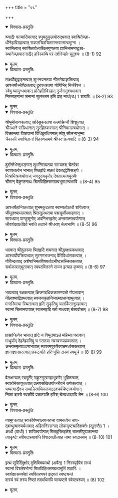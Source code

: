 +++
title = "०८"

+++
<details open><summary>विश्वास-प्रस्तुतिः</summary>

श्र्याद्यैः पत्न्यादिमत्त्वाद् रघुयदुकुलयोरुद्भवात् स्वाश्रितेच्छा-  
धीनेहाविग्रहत्वात् सकलचिदचितामन्तरात्मत्वभूम्ना ।  
स्वामित्वात् स्वाश्रितावेध्यखिलगुणतया ज्ञानिनामप्यदुःख-  
स्थानेच्छापादनाद्यैर् हरिरकथि परं दर्शनेच्छोः सुदृश्यः ॥ (8-1) 92
</details>

<details><summary>मूलम्</summary>

श्र्याद्यैः पत्न्यादिमत्त्वाद् रघुयदुकुलयोरुद्भवात् स्वाश्रितेच्छा-  
धीनेहाविग्रहत्वात् सकलचिदचितामन्तरात्मत्वभूम्ना ।  
स्वामित्वात् स्वाश्रितावेध्यखिलगुणतया ज्ञानिनामप्यदुःख-  
स्थानेच्छापादनाद्यैर् हरिरकथि परं दर्शनेच्छोः सुदृश्यः ॥ (8-1) 92
</details>

<details open><summary>विश्वास-प्रस्तुतिः</summary>

तार्क्ष्योद्यद्वाहनत्वात् शुभनयनतया नीलमेघाकृतित्वाद्  
आश्चर्योच्चेष्टितत्वाद् दुरवधरतया योगिभिर् निर्जरैश्च ।  
स्वेषु व्यामुग्धभावात् प्रतिहतिविरहाद् दुर्जनादृश्यभावान्  
निस्सङ्गानां जनानां सुलभतम इति प्राह नाथं(थः) 1 शठारिः ॥ (8-2) 93
</details>

<details><summary>मूलम्</summary>

तार्क्ष्योद्यद्वाहनत्वात् शुभनयनतया नीलमेघाकृतित्वाद्  
आश्चर्योच्चेष्टितत्वाद् दुरवधरतया योगिभिर् निर्जरैश्च ।  
स्वेषु व्यामुग्धभावात् प्रतिहतिविरहाद् दुर्जनादृश्यभावान्  
निस्सङ्गानां जनानां सुलभतम इति प्राह नाथं(थः) 1 शठारिः ॥ (8-2) 93
</details>

<details open><summary>विश्वास-प्रस्तुतिः</summary>

श्रीभूमीनायकत्वाद् अरिसुकरतया कल्पसिन्धौ शिशुत्वात्  
श्रीस्थाने सन्निधानात् सुरहितकरणात् श्रीनिवासत्वयोगात् ।  
विक्रान्त्या विष्टपानां विधिदुरधिगमात् स्वेषु सौलभ्यभूम्ना  
चैकाकी स्वाश्रितानां विहरणसमये श्रीधरः प्रत्यपादि ॥ (8-3) 94
</details>

<details><summary>मूलम्</summary>

श्रीभूमीनायकत्वाद् अरिसुकरतया कल्पसिन्धौ शिशुत्वात्  
श्रीस्थाने सन्निधानात् सुरहितकरणात् श्रीनिवासत्वयोगात् ।  
विक्रान्त्या विष्टपानां विधिदुरधिगमात् स्वेषु सौलभ्यभूम्ना  
चैकाकी स्वाश्रितानां विहरणसमये श्रीधरः प्रत्यपादि ॥ (8-3) 94
</details>

<details open><summary>विश्वास-प्रस्तुतिः</summary>

दुर्दान्तेभेन्द्रभङ्गात् शुभनिलयतया साम्यतश् चेतरेषां  
स्वायत्तत्वेन भानात् श्रितहृदि सततं देवतद्द्वेषिसङ्घे ।  
मित्रामित्रत्वयोगाज् जगदुदयकृतेर् देवतात्मत्वमुख्यैः  
श्रीमान् वैकुण्ठनाथः श्रितविहितसमग्रत्वभूमाऽन्वभाषि ॥ (8-4) 95
</details>

<details><summary>मूलम्</summary>

दुर्दान्तेभेन्द्रभङ्गात् शुभनिलयतया साम्यतश् चेतरेषां  
स्वायत्तत्वेन भानात् श्रितहृदि सततं देवतद्द्वेषिसङ्घे ।  
मित्रामित्रत्वयोगाज् जगदुदयकृतेर् देवतात्मत्वमुख्यैः  
श्रीमान् वैकुण्ठनाथः श्रितविहितसमग्रत्वभूमाऽन्वभाषि ॥ (8-4) 95
</details>

<details open><summary>विश्वास-प्रस्तुतिः</summary>

आश्चर्येहान्वितत्वात् शुभमकुटतया स्वाम्यतोऽब्धौ शयित्वाज्  
जीमूतश्यामलत्वात् श्रितसुलभतया पद्मसूर्योपमाङ्गात् ।  
सारथ्यात् पाण्डुसूनोर् अवनिभरहृतेर् अन्तरात्मत्वयोगाज्  
जीवापेक्षाप्रतीक्षो भवति तदवने श्रीधरश् चेत्यभाणि ॥ (8-5) 96
</details>

<details><summary>मूलम्</summary>

आश्चर्येहान्वितत्वात् शुभमकुटतया स्वाम्यतोऽब्धौ शयित्वाज्  
जीमूतश्यामलत्वात् श्रितसुलभतया पद्मसूर्योपमाङ्गात् ।  
सारथ्यात् पाण्डुसूनोर् अवनिभरहृतेर् अन्तरात्मत्वयोगाज्  
जीवापेक्षाप्रतीक्षो भवति तदवने श्रीधरश् चेत्यभाणि ॥ (8-5) 96
</details>

<details open><summary>विश्वास-प्रस्तुतिः</summary>

भात्वात् श्रीतुलस्या श्रितहृदि शयनात् श्रीद्धवक्षस्कभावाद्  
आश्चर्योपक्रियत्वात् सुरगणभजनाद् वैरिविध्वंसकत्वात् ।  
गोविन्दत्वाद् अशेषाभिमतविषयतोऽभीष्टसच्चित्तकत्वात्  
सर्वाकाराद्भुतत्वात् स्वपदवितरणे सज्ज इत्याह कृष्णम् ॥ (8-6) 97
</details>

<details><summary>मूलम्</summary>

भात्वात् श्रीतुलस्या श्रितहृदि शयनात् श्रीद्धवक्षस्कभावाद्  
आश्चर्योपक्रियत्वात् सुरगणभजनाद् वैरिविध्वंसकत्वात् ।  
गोविन्दत्वाद् अशेषाभिमतविषयतोऽभीष्टसच्चित्तकत्वात्  
सर्वाकाराद्भुतत्वात् स्वपदवितरणे सज्ज इत्याह कृष्णम् ॥ (8-6) 97
</details>

<details open><summary>विश्वास-प्रस्तुतिः</summary>

भव्यत्वाद् रक्षकत्वात् क्षिजगदधिककारुण्यतो गोपभावान्  
नीलाश्माद्रिप्रभत्वात् स्वजनकृतनिजात्मप्रधानप्रभुत्वात् ।  
मन्दस्मित्या स्थितत्वात् हृदि सुकृतिषु चातर्कितानुग्रहत्वात्  
स्वानां चित्तानपायात् स्वजनहृदि रतो माधवश् चेत्यवोचत् ॥ (8-7) 98
</details>

<details><summary>मूलम्</summary>

भव्यत्वाद् रक्षकत्वात् क्षिजगदधिककारुण्यतो गोपभावान्  
नीलाश्माद्रिप्रभत्वात् स्वजनकृतनिजात्मप्रधानप्रभुत्वात् ।  
मन्दस्मित्या स्थितत्वात् हृदि सुकृतिषु चातर्कितानुग्रहत्वात्  
स्वानां चित्तानपायात् स्वजनहृदि रतो माधवश् चेत्यवोचत् ॥ (8-7) 98
</details>

<details open><summary>विश्वास-प्रस्तुतिः</summary>

प्रासाधित्येन भानात् हृदि च विभुतयाऽलं महिम्ना परत्वान्  
माधुर्याद् देहदेह्यादिषु च गततया स्वस्वरूपप्रकाशात् ।  
अन्त्यस्मृत्याऽऽप्यभावात् स्वपरमपुरुषैक्यभ्रमध्वंसकत्वाज्  
ज्ञानाज्ञानप्रदत्वात् प्रकटयति हरिः पुंसि दास्यं स्वमूचे ॥ (8-8) 99
</details>

<details><summary>मूलम्</summary>

प्रासाधित्येन भानात् हृदि च विभुतयाऽलं महिम्ना परत्वान्  
माधुर्याद् देहदेह्यादिषु च गततया स्वस्वरूपप्रकाशात् ।  
अन्त्यस्मृत्याऽऽप्यभावात् स्वपरमपुरुषैक्यभ्रमध्वंसकत्वाज्  
ज्ञानाज्ञानप्रदत्वात् प्रकटयति हरिः पुंसि दास्यं स्वमूचे ॥ (8-8) 99
</details>

<details open><summary>विश्वास-प्रस्तुतिः</summary>

वैलक्षण्यात् स्वमूर्तेर् मकुटमुखमहाभूषणैर् भूषितत्वात्  
स्वार्हानेकायुधत्वात् प्रलयसखितयोज्जीवने कर्षकत्वात् ।  
भव्यत्वाद्यैश्च सम्पन्निरवधिकतयाऽऽश्चर्यचेष्टत्वयोगान्  
निष्ठां दास्ये स्वकीये प्रकटयति हरिश् चेत्यथाज्ञायि तेन ॥ (8-9) 100
</details>

<details><summary>मूलम्</summary>

वैलक्षण्यात् स्वमूर्तेर् मकुटमुखमहाभूषणैर् भूषितत्वात्  
स्वार्हानेकायुधत्वात् प्रलयसखितयोज्जीवने कर्षकत्वात् ।  
भव्यत्वाद्यैश्च सम्पन्निरवधिकतयाऽऽश्चर्यचेष्टत्वयोगान्  
निष्ठां दास्ये स्वकीये प्रकटयति हरिश् चेत्यथाज्ञायि तेन ॥ (8-9) 100
</details>

<details open><summary>विश्वास-प्रस्तुतिः</summary>

व्यामुग्धत्वात् स्वकीयेष्मवलघनरुचा वामनत्वेन चाप-  
द्बन्धुत्वाश्चर्यभावाद् अहितनिरसनाद् लोकसृष्ट्यादिशक्तेः (द्युदन्तैः) 1 ।  
अब्धौ (वार्धौ) 1 शायित्वयोगात् श्रितदुरितहृतेश् चातसीपुष्पकान्त्या  
त्वाकृष्टेः स्वीयदास्यावधि विशदयतीत्याह नाथः स्वदास्यम् ॥ (8-10) 101
</details>

<details><summary>मूलम्</summary>

व्यामुग्धत्वात् स्वकीयेष्मवलघनरुचा वामनत्वेन चाप-  
द्बन्धुत्वाश्चर्यभावाद् अहितनिरसनाद् लोकसृष्ट्यादिशक्तेः (द्युदन्तैः) 1 ।  
अब्धौ (वार्धौ) 1 शायित्वयोगात् श्रितदुरितहृतेश् चातसीपुष्पकान्त्या  
त्वाकृष्टेः स्वीयदास्यावधि विशदयतीत्याह नाथः स्वदास्यम् ॥ (8-10) 101
</details>

<details open><summary>विश्वास-प्रस्तुतिः</summary>

इत्थं सूरिर्दिदृक्षोर् दृशिविषयमथो (अवैत्) 1 निस्स्पृहैरेव लभ्यं  
स्वानां विश्लेषभोग्यं श्रितविहितसमग्रत्वभूतिं शठारिः ।  
स्वापेक्षासव्यपेक्षं स्ववितरणपरं हृद्गतं स्पष्टयन्तं  
दास्यं स्वं तस्य निष्ठां तदवधिमपि चाप्यष्टमे स्वेष्टवश्यम् ॥ (8) 102
</details>

<details><summary>मूलम्</summary>

इत्थं सूरिर्दिदृक्षोर् दृशिविषयमथो (अवैत्) 1 निस्स्पृहैरेव लभ्यं  
स्वानां विश्लेषभोग्यं श्रितविहितसमग्रत्वभूतिं शठारिः ।  
स्वापेक्षासव्यपेक्षं स्ववितरणपरं हृद्गतं स्पष्टयन्तं  
दास्यं स्वं तस्य निष्ठां तदवधिमपि चाप्यष्टमे स्वेष्टवश्यम् ॥ (8) 102
</details>
